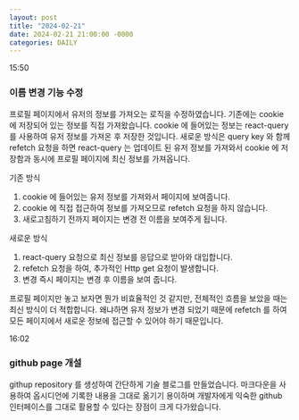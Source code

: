 ```yaml
---
layout: post
title: "2024-02-21"
date: 2024-02-21 21:00:00 -0000
categories: DAILY
---
```


15:50

### 이름 변경 기능 수정

프로필 페이지에서 유저의 정보를 가져오는 로직을 수정하였습니다.
기존에는 cookie 에 저장되어 있는 정보를 직접 가져왔습니다.
cookie 에 들어있는 정보는 react-query 를 사용하여 유저 정보를 가져온 후 저장한 것입니다.
새로운 방식은 query key 와 함께 refetch 요청을 하면 react-query 는 업데이트 된 유저 정보를 가져와서 cookie 에 저장함과 동시에 프로필 페이지에 최신 정보를 가져옵니다.

기존 방식

1. cookie 에 들어있는 유저 정보를 가져와서 페이지에 보여줍니다.
2. cookie 에 직접 접근하여 정보를 가져오므로 refetch 요청을 하지 않습니다.
3. 새로고침하기 전까지 페이지는 변경 전 이름을 보여주게 됩니다.

새로운 방식

1. react-query 요청으로 최신 정보를 응답으로 받아와 대입합니다.
2. refetch 요청을 하여, 추가적인 Http get 요청이 발생합니다.
3. 변경 즉시 페이지는 변경 후 이름을 보여 줍니다.

프로필 페이지만 놓고 보자면 뭔가 비효율적인 것 같지만, 전체적인 흐름을 보았을 때는 최신 방식이 더 적합합니다.
왜냐하면 유저 정보가 변경 되었기 때문에 refetch 를 하여 모든 페이지에서 새로운 정보에 접근할 수 있어야 하기 때문입니다.

16:02

### github page 개설

githup repository 를 생성하여 간단하게 기술 블로그를 만들었습니다.
마크다운을 사용하여 옵시디언에 기록한 내용을 그대로 옮기기 용이하며 개발자에게 익숙한 github 인터페이스를 그대로 활용할 수 있다는 장점이 크게 다가왔습니다.
